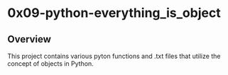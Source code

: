 # 0x09-python-everything_is_object

## Overview

This project contains various pyton functions and .txt files that utilize the concept of objects in Python.